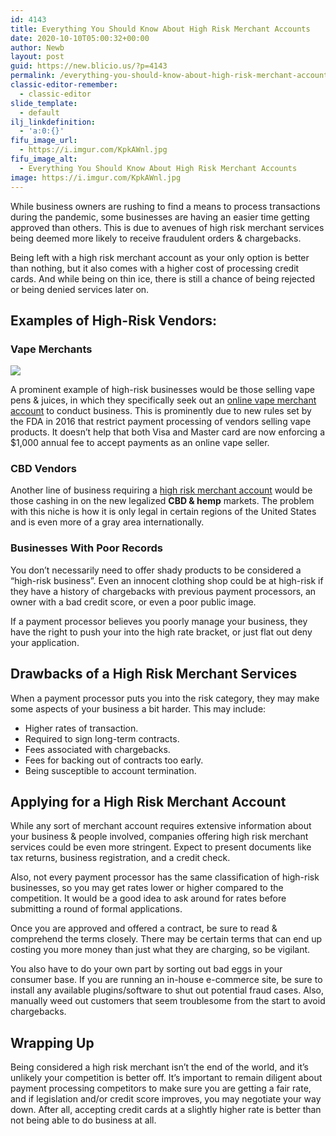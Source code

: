 ```yaml
---
id: 4143
title: Everything You Should Know About High Risk Merchant Accounts
date: 2020-10-10T05:00:32+00:00
author: Newb
layout: post
guid: https://new.blicio.us/?p=4143
permalink: /everything-you-should-know-about-high-risk-merchant-accounts/
classic-editor-remember:
  - classic-editor
slide_template:
  - default
ilj_linkdefinition:
  - 'a:0:{}'
fifu_image_url:
  - https://i.imgur.com/KpkAWnl.jpg
fifu_image_alt:
  - Everything You Should Know About High Risk Merchant Accounts
image: https://i.imgur.com/KpkAWnl.jpg
---
```

While business owners are rushing to find a means to process transactions during the pandemic, some businesses are having an easier time getting approved than others. This is due to avenues of high risk merchant services being deemed more likely to receive fraudulent orders & chargebacks.

Being left with a high risk merchant account as your only option is better than nothing, but it also comes with a higher cost of processing credit cards. And while being on thin ice, there is still a chance of being rejected or being denied services later on.

## Examples of High-Risk Vendors:

### Vape Merchants

![](https://i.imgur.com/49noajs.jpg) 

A prominent example of high-risk businesses would be those selling vape pens & juices, in which they specifically seek out an [online vape merchant account](https://www.hostmerchantservices.com/2018/01/get-payment-processing-vape-products-online/) to conduct business. This is prominently due to new rules set by the FDA in 2016 that restrict payment processing of vendors selling vape products. It doesn’t help that both Visa and Master card are now enforcing a $1,000 annual fee to accept payments as an online vape seller.

### CBD Vendors

Another line of business requiring a [high risk merchant account](https://www.hostmerchantservices.com/2018/03/5-tips-high-risk-merchants/) would be those cashing in on the new legalized **CBD & hemp** markets. The problem with this niche is how it is only legal in certain regions of the United States and is even more of a gray area internationally.

### Businesses With Poor Records

You don’t necessarily need to offer shady products to be considered a “high-risk business”. Even an innocent clothing shop could be at high-risk if they have a history of chargebacks with previous payment processors, an owner with a bad credit score, or even a poor public image.

If a payment processor believes you poorly manage your business, they have the right to push your into the high rate bracket, or just flat out deny your application.

## Drawbacks of a High Risk Merchant Services

When a payment processor puts you into the risk category, they may make some aspects of your business a bit harder. This may include:

  * Higher rates of transaction.
  * Required to sign long-term contracts.
  * Fees associated with chargebacks.
  * Fees for backing out of contracts too early.
  * Being susceptible to account termination.

## Applying for a High Risk Merchant Account

While any sort of merchant account requires extensive information about your business & people involved, companies offering high risk merchant services could be even more stringent. Expect to present documents like tax returns, business registration, and a credit check.

Also, not every payment processor has the same classification of high-risk businesses, so you may get rates lower or higher compared to the competition. It would be a good idea to ask around for rates before submitting a round of formal applications.

Once you are approved and offered a contract, be sure to read & comprehend the terms closely. There may be certain terms that can end up costing you more money than just what they are charging, so be vigilant.

You also have to do your own part by sorting out bad eggs in your consumer base. If you are running an in-house e-commerce site, be sure to install any available plugins/software to shut out potential fraud cases. Also, manually weed out customers that seem troublesome from the start to avoid chargebacks.

## Wrapping Up

Being considered a high risk merchant isn’t the end of the world, and it’s unlikely your competition is better off. It’s important to remain diligent about payment processing competitors to make sure you are getting a fair rate, and if legislation and/or credit score improves, you may negotiate your way down. After all, accepting credit cards at a slightly higher rate is better than not being able to do business at all.